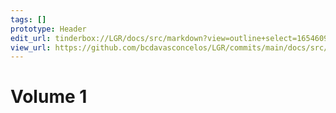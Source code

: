 ```yaml
---
tags: []
prototype: Header
edit_url: tinderbox://LGR/docs/src/markdown?view=outline+select=1654609799
view_url: https://github.com/bcdavasconcelos/LGR/commits/main/docs/src/markdown/volume-1.md
---
```


# Volume 1



